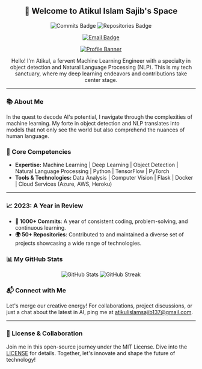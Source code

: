 <h2 align="center">👋 Welcome to Atikul Islam Sajib's Space</h2>

<p align="center">
  <img src="https://img.shields.io/badge/Commits-1000%2B-blue?style=for-the-badge&logo=github" alt="Commits Badge"/>
  <img src="https://img.shields.io/badge/Repositories-50%2B-brightgreen?style=for-the-badge&logo=github" alt="Repositories Badge"/>
</p>

<p align="center">
  <a href="mailto:atikulislamsajib137@gmail.com"><img src="https://img.shields.io/badge/Contact-Email-blue?style=for-the-badge&logo=gmail" alt="Email Badge"/></a>
</p>

<p align="center">
  <a href="#"><img src="your-profile-banner-image-url" alt="Profile Banner"/></a>
</p>

<p align="center">Hello! I'm Atikul, a fervent Machine Learning Engineer with a specialty in object detection and Natural Language Processing (NLP). This is my tech sanctuary, where my deep learning endeavors and contributions take center stage.</p>

---

<h3>📚 About Me</h3>

In the quest to decode AI's potential, I navigate through the complexities of machine learning. My forte in object detection and NLP translates into models that not only see the world but also comprehend the nuances of human language.

<h3>🎯 Core Competencies</h3>

- **Expertise:** Machine Learning | Deep Learning | Object Detection | Natural Language Processing | Python | TensorFlow | PyTorch
- **Tools & Technologies:** Data Analysis | Computer Vision | Flask | Docker | Cloud Services (Azure, AWS, Heroku)

---

<h3>📈 2023: A Year in Review</h3>

- **🚀 1000+ Commits**: A year of consistent coding, problem-solving, and continuous learning.
- **🌍 50+ Repositories**: Contributed to and maintained a diverse set of projects showcasing a wide range of technologies.

<h3>📊 My GitHub Stats</h3>

<p align="center">
  <img src="https://github-readme-stats.vercel.app/api?username=your-username&show_icons=true&theme=radical" alt="GitHub Stats"/>
  <img src="https://github-readme-streak-stats.herokuapp.com/?user=your-username&theme=dark" alt="GitHub Streak"/>
</p>

<h3>📬 Connect with Me</h3>

Let's merge our creative energy! For collaborations, project discussions, or just a chat about the latest in AI, ping me at <a href="mailto:atikulislamsajib137@gmail.com">atikulislamsajib137@gmail.com</a>.

---

<h3>📝 License & Collaboration</h3>

Join me in this open-source journey under the MIT License. Dive into the [LICENSE](LICENSE) for details. Together, let's innovate and shape the future of technology!

